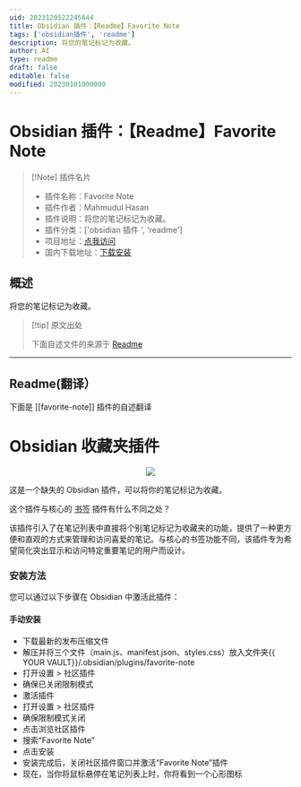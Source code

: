 ```yaml
---
uid: 2023120522245644
title: Obsidian 插件：【Readme】Favorite Note
tags: ['obsidian插件', 'readme']
description: 将您的笔记标记为收藏。
author: AI
type: readme
draft: false
editable: false
modified: 20230101000000
---
```


# Obsidian 插件：【Readme】Favorite Note

> [!Note] 插件名片
> - 插件名称：Favorite Note
> - 插件作者：Mahmudul Hasan
> - 插件说明：将您的笔记标记为收藏。
> - 插件分类：['obsidian 插件 ', 'readme']
> - 项目地址：[点我访问](https://github.com/mahmudz/obsidian-favorite-plugin)
> - 国内下载地址：[下载安装](https://pkmer.cn/products/plugin/pluginMarket/?favorite-note)

## 概述

将您的笔记标记为收藏。

> [!tip] 原文出处
>
>下面自述文件的来源于 [Readme](https://ghproxy.net/https://raw.githubusercontent.com/mahmudz/obsidian-favorite-plugin/master/README.md)

---

## Readme(翻译）

下面是 [[favorite-note]] 插件的自述翻译

# Obsidian 收藏夹插件

<p style="text-align: center;">
	<img src="preview.png" />
</p>

这是一个缺失的 Obsidian 插件，可以将你的笔记标记为收藏。

这个插件与核心的 [书签](https://help.obsidian.md/Plugins/Bookmarks) 插件有什么不同之处？

该插件引入了在笔记列表中直接将个别笔记标记为收藏夹的功能，提供了一种更方便和直观的方式来管理和访问喜爱的笔记。与核心的书签功能不同，该插件专为希望简化突出显示和访问特定重要笔记的用户而设计。

### 安装方法

您可以通过以下步骤在 Obsidian 中激活此插件：

#### 手动安装

- 下载最新的发布压缩文件
- 解压并将三个文件（main.js、manifest.json、styles.css）放入文件夹{{ YOUR VAULT}}/.obsidian/plugins/favorite-note
- 打开设置 > 社区插件
- 确保已关闭限制模式
- 激活插件
- 打开设置 > 社区插件
- 确保限制模式关闭
- 点击浏览社区插件
- 搜索“Favorite Note”
- 点击安装
- 安装完成后，关闭社区插件窗口并激活“Favorite Note”插件
- 现在，当你将鼠标悬停在笔记列表上时，你将看到一个心形图标



